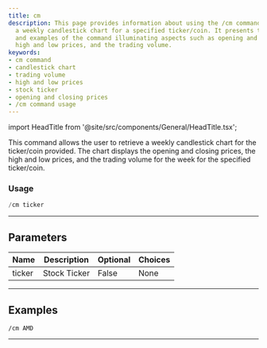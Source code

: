 ```yaml
---
title: cm
description: This page provides information about using the /cm command to retrieve
  a weekly candlestick chart for a specified ticker/coin. It presents the usage, parameters,
  and examples of the command illuminating aspects such as opening and closing prices,
  high and low prices, and the trading volume.
keywords:
- cm command
- candlestick chart
- trading volume
- high and low prices
- stock ticker
- opening and closing prices
- /cm command usage
---
```


import HeadTitle from '@site/src/components/General/HeadTitle.tsx';

<HeadTitle title="cm - Charts - Telegram - Reference | OpenBB Bot Docs" />

This command allows the user to retrieve a weekly candlestick chart for the ticker/coin provided. The chart displays the opening and closing prices, the high and low prices, and the trading volume for the week for the specified ticker/coin.

### Usage

```python wordwrap
/cm ticker
```

---

## Parameters

| Name | Description | Optional | Choices |
| ---- | ----------- | -------- | ------- |
| ticker | Stock Ticker | False | None |


---

## Examples

```
/cm AMD
```

---
